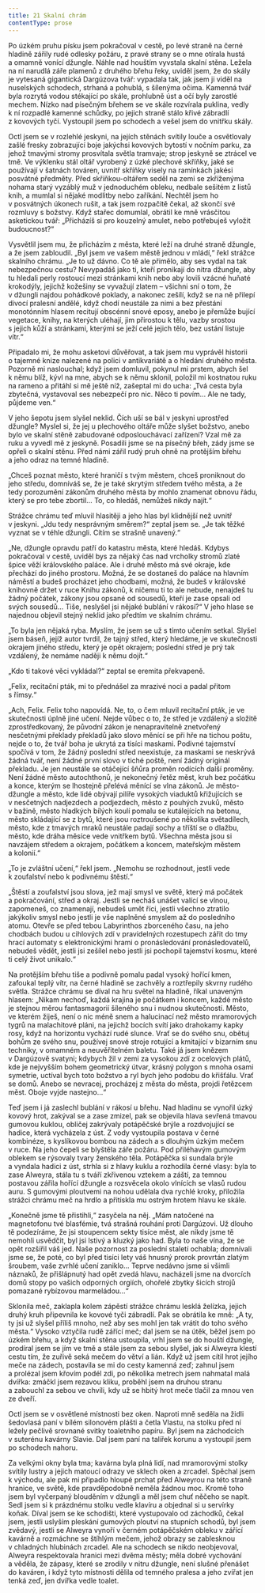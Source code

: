 ```yaml
---
title: 21 Skalní chrám
contentType: prose
---
```


<section>

Po úzkém pruhu písku jsem pokračoval v cestě, po levé straně na černé hladině zářily rudé odlesky požáru, z pravé strany se o mne otírala hustá a omamně vonící džungle. Náhle nad houštím vyvstala skalní stěna. Ležela na ní narudlá záře plamenů z druhého břehu řeky, uviděl jsem, že do skály je vytesaná gigantická Dargúzova tvář: vypadala tak, jak jsem ji viděl na nuselských schodech, strhaná a pohublá, s šílenýma očima. Kamenná tvář byla rozrytá vodou stékající po skále, prohlubně úst a očí byly zarostlé mechem. Nízko nad písečným břehem se ve skále rozvírala puklina, vedly k ní rozpadlé kamenné schůdky, po jejich straně stálo křivé zábradlí z kovových tyčí. Vystoupil jsem po schodech a vešel jsem do vnitřku skály.

Octl jsem se v rozlehlé jeskyni, na jejích stěnách svítily louče a osvětlovaly zašlé fresky zobrazující boje jakýchsi kovových bytostí v nočním parku, za jehož tmavými stromy prosvítala světla tramvaje; strop jeskyně se ztrácel ve tmě. Ve výklenku stál oltář vyrobený z úzké plechové skříňky, jaké se používají v šatnách továren, uvnitř skříňky visely na ramínkách jakési posvátné předměty. Před skříňkou-oltářem seděl na zemi se zkříženýma nohama starý vyzáblý muž v jednoduchém obleku, nedbale sešitém z listů knih, a mumlal si nějaké modlitby nebo zaříkání. Nechtěl jsem ho v posvátných úkonech rušit, a tak jsem rozpačitě čekal, až skončí své rozmluvy s božstvy. Když stařec domumlal, obrátil ke mně vrásčitou asketickou tvář: „Přicházíš si pro kouzelný amulet, nebo potřebuješ vyložit budoucnost?“

Vysvětlil jsem mu, že přicházím z města, které leží na druhé straně džungle, a že jsem zabloudil. „Byl jsem ve vašem městě jednou v mládí,“ řekl strážce skalního chrámu. „Je to už dávno. Co tě ale přimělo, aby ses vydal na tak nebezpečnou cestu? Nevypadáš jako ti, kteří pronikají do nitra džungle, aby tu hledali perly rostoucí mezi stránkami knih nebo aby lovili vzácné huňaté krokodýly, jejichž kožešiny se vyvažují zlatem – všichni sní o tom, že v džungli najdou pohádkové poklady, a nakonec zešílí, když se na ně přilepí divocí pralesní andělé, když chodí neustále za nimi a bez přestání monotónním hlasem recitují obscénní snové eposy, anebo je přemůže bující vegetace, knihy, na kterých uléhají, jim přirostou k tělu, vazby srostou s jejich kůží a stránkami, kterými se ježí celé jejich tělo, bez ustání listuje vítr.“

Připadalo mi, že mohu asketovi důvěřovat, a tak jsem mu vyprávěl historii o tajemné knize nalezené na polici v antikvariátě a o hledání druhého města. Pozorně mi naslouchal; když jsem domluvil, pokynul mi prstem, abych šel k němu blíž, kývl na mne, abych se k němu sklonil, položil mi kostnatou ruku na rameno a přitáhl si mě ještě níž, zašeptal mi do ucha: „Tvá cesta byla zbytečná, vystavoval ses nebezpečí pro nic. Něco ti povím… Ale ne tady, půjdeme ven.“

V jeho šepotu jsem slyšel neklid. Čích uší se bál v jeskyni uprostřed džungle? Myslel si, že jej u plechového oltáře může slyšet božstvo, anebo bylo ve skalní stěně zabudované odposlouchávací zařízení? Vzal mě za ruku a vyvedl mě z jeskyně. Posadili jsme se na písečný břeh, zády jsme se opřeli o skalní stěnu. Před námi zářil rudý pruh ohně na protějším břehu a jeho odraz na temné hladině.

„Chceš poznat město, které hraničí s tvým městem, chceš proniknout do jeho středu, domníváš se, že je také skrytým středem tvého města, a že tedy porozumění zákonům druhého města by mohlo znamenat obnovu řádu, který se pro tebe zbortil… To, co hledáš, nemůžeš nikdy najít.“

Strážce chrámu teď mluvil hlasitěji a jeho hlas byl klidnější než uvnitř v jeskyni. „Jdu tedy nesprávným směrem?“ zeptal jsem se. „Je tak těžké vyznat se v téhle džungli. Cítím se strašně unavený.“

„Ne, džungle opravdu patří do katastru města, které hledáš. Kdybys pokračoval v cestě, uviděl bys za nějaký čas nad vrcholky stromů zlaté špice věží královského paláce. Ale i druhé město má své okraje, kde přechází do jiného prostoru. Možná, že se dostaneš do paláce na hlavním náměstí a budeš procházet jeho chodbami, možná, že budeš v královské knihovně držet v ruce Knihu zákonů, k ničemu ti to ale nebude, nenajdeš tu žádný počátek, zákony jsou opsané od sousedů, kteří je zase opsali od svých sousedů… Tiše, neslyšel jsi nějaké bublání v rákosí?“ V jeho hlase se najednou objevil stejný neklid jako předtím ve skalním chrámu.

„To byla jen nějaká ryba. Myslím, že jsem se už s tímto učením setkal. Slyšel jsem báseň, jejíž autor tvrdil, že tajný střed, který hledáme, je ve skutečnosti okrajem jiného středu, který je opět okrajem; poslední střed je prý tak vzdálený, že nemáme naději k němu dojít.“

„Kdo ti takové věci vykládal?“ zeptal se eremita překvapeně.

„Felix, recitační pták, mi to přednášel za mrazivé noci a padal přitom s římsy.“

„Ach, Felix. Felix toho napovídá. Ne, to, o čem mluvil recitační pták, je ve skutečnosti úplně jiné učení. Nejde vůbec o to, že střed je vzdálený a složitě zprostředkovaný, že původní zákon je nenapravitelně znetvořený nesčetnými překlady překladů jako slovo měnící se při hře na tichou poštu, nejde o to, že tvář boha je ukrytá za tisíci maskami. Podivné tajemství spočívá v tom, že žádný poslední střed neexistuje, za maskami se neskrývá žádná tvář, není žádné první slovo v tiché poště, není žádný originál překladu. Je jen neustále se otáčející šňůra proměn rodících další proměny. Není žádné město autochthonů, je nekonečný řetěz měst, kruh bez počátku a konce, kterým se lhostejně přelévá měnící se vlna zákonů. Je město-džungle a město, kde lidé obývají pilíře vysokých viaduktů křižujících se v nesčetných nadjezdech a podjezdech, město z pouhých zvuků, město v bažině, město hladkých bílých koulí pomalu se kutálejících na betonu, město skládající se z bytů, které jsou roztroušené po několika světadílech, město, kde z tmavých mraků neustále padají sochy a tříští se o dlažbu, město, kde dráha měsíce vede vnitřkem bytů. Všechna města jsou si navzájem středem a okrajem, počátkem a koncem, mateřským městem a kolonií.“

„To je zvláštní učení,“ řekl jsem. „Nemohu se rozhodnout, jestli vede k zoufalství nebo k podivnému štěstí.“

„Štěstí a zoufalství jsou slova, jež mají smysl ve světě, který má počátek a pokračování, střed a okraj. Jestli se necháš unášet valící se vlnou, zapomeneš, co znamenají, nebudeš umět říci, jestli všechno ztratilo jakýkoliv smysl nebo jestli je vše naplněné smyslem až do posledního atomu. Otevře se před tebou Labyrinthos zborceného času, na jeho chodbách budou u cihlových zdí v pravidelných rozestupech zářit do tmy hrací automaty s elektronickými hrami o pronásledování pronásledovatelů, nebudeš vědět, jestli jsi zešílel nebo jestli jsi pochopil tajemství kosmu, které ti celý život unikalo.“

Na protějším břehu tiše a podivně pomalu padal vysoký hořící kmen, zafoukal teplý vítr, na černé hladině se zachvěly a roztřepily skvrny rudého světla. Strážce chrámu se díval na hru světel na hladině, říkal unaveným hlasem: „Nikam nechoď, každá krajina je počátkem i koncem, každé město je stejnou měrou fantasmagorií šíleného snu i nudnou skutečností. Město, ve kterém žiješ, není o nic méně snem a halucinací než město mramorových tygrů na malachitové pláni, na jejichž bocích svítí jako drahokamy kapky rosy, když na horizontu vychází rudé slunce. Vrať se do svého snu, obětuj bohům ze svého snu, používej snové stroje rotující a kmitající v bizarním snu techniky, v omamném a neuvěřitelném baletu. Také já jsem knězem v Dargúzově svatyni; kdybych žil v zemi za vysokou zdí z ocelových plátů, kde je nejvyšším bohem geometrický útvar, krásný polygon s mnoha osami symetrie, uctíval bych toto božstvo a ryl bych jeho podobu do křišťálu. Vrať se domů. Anebo se nevracej, procházej z města do města, projdi řetězcem měst. Oboje vyjde nastejno…“

Teď jsem i já zaslechl bublání v rákosí u břehu. Nad hladinu se vynořil úzký kovový hrot, zakýval se a zase zmizel, pak se objevila hlava sevřená tmavou gumovou kuklou, obličej zakrývaly potápěčské brýle a rozdvojující se hadice, která vycházela z úst. Z vody vystoupila postava v černé kombinéze, s kyslíkovou bombou na zádech a s dlouhým úzkým mečem v ruce. Na jeho čepeli se blyštěla záře požáru. Pod přiléhavým gumovým oblekem se rýsovaly tvary ženského těla. Potápěčka si sundala brýle a vyndala hadici z úst, strhla si z hlavy kuklu a rozhodila černé vlasy: byla to zase Alweyra, stála tu s tváří zkřivenou vztekem a záští, za temnou postavou zářila hořící džungle a rozsvěcela okolo vlnících se vlasů rudou auru. S gumovými ploutvemi na nohou udělala dva rychlé kroky, přiložila strážci chrámu meč na hrdlo a přitiskla mu ostrým hrotem hlavu ke skále.

„Konečně jsme tě přistihli,“ zasyčela na něj. „Mám natočené na magnetofonu tvé blasfémie, tvá strašná rouhání proti Dargúzovi. Už dlouho tě podezíráme, že jsi stoupencem sekty tisíce měst, ale nikdy jsme tě nemohli usvědčit, byl jsi lstivý a kluzký jako had. Byla to naše vina, že se opět rozšířil váš jed. Naše pozornost za poslední staletí ochabla; domnívali jsme se, že poté, co byl před tisíci lety váš hnusný prorok provrtán zlatým šroubem, vaše zvrhlé učení zaniklo… Teprve nedávno jsme si všimli náznaků, že přišlápnutý had opět zvedá hlavu, nacházeli jsme na dvorcích domů stopy po vašich odporných orgiích, ohořelé zbytky šicích strojů pomazané rybízovou marmeládou…“

Sklonila meč, zaklapla kolem zápěstí strážce chrámu lesklá želízka, jejich druhý kruh připevnila ke kovové tyči zábradlí. Pak se obrátila ke mně: „A ty, ty jsi už slyšel příliš mnoho, než aby ses mohl jen tak vrátit do toho svého města.“ Vysoko vztyčila rudě zářící meč; dal jsem se na útěk, běžel jsem po úzkém břehu, a když skalní stěna ustoupila, vrhl jsem se do houští džungle, prodíral jsem se jím ve tmě a stále jsem za sebou slyšel, jak si Alweyra klestí cestu tím, že zuřivě seká mečem do větví a lián. Když už jsem cítil hrot jejího meče na zádech, postavila se mi do cesty kamenná zeď; zahnul jsem a prolézal jsem křovím podél zdi, po několika metrech jsem nahmatal malá dvířka: zmáčkl jsem rezavou kliku, proběhl jsem na druhou stranu a zabouchl za sebou ve chvíli, kdy už se hbitý hrot meče tlačil za mnou ven ze dveří.

Octl jsem se v osvětlené místnosti bez oken. Naproti mně seděla na židli šedovlasá paní v bílém silonovém plášti a četla Vlastu, na stolku před ní ležely pečlivě srovnané svitky toaletního papíru. Byl jsem na záchodcích v suterénu kavárny Slavie. Dal jsem paní na talířek korunu a vystoupil jsem po schodech nahoru.

Za velkými okny byla tma; kavárna byla plná lidí, nad mramorovými stolky svítily lustry a jejich matoucí odrazy ve sklech oken a zrcadel. Spěchal jsem k východu, ale pak mi připadlo hloupé prchat před Alweyrou na této straně hranice, ve světě, kde pravděpodobně neměla žádnou moc. Kromě toho jsem byl vyčerpaný blouděním v džungli a měl jsem chuť něčeho se napít. Sedl jsem si k prázdnému stolku vedle klavíru a objednal si u servírky koňak. Díval jsem se ke schodišti, které vystupovalo od záchodků, čekal jsem, jestli uslyším pleskání gumových ploutví na stupních schodů, byl jsem zvědavý, jestli se Alweyra vynoří v černém potápěčském obleku v zářící kavárně a rozmáchne se štíhlým mečem, jehož obrazy se zablesknou v chladných hlubinách zrcadel. Ale na schodech se nikdo neobjevoval, Alweyra respektovala hranici mezi dvěma městy; měla dobré vychování a věděla, že zápasy, které se zrodily v nitru džungle, není slušné přenášet do kaváren, i když tyto místnosti dělila od temného pralesa a jeho zvířat jen tenká zeď, jen dvířka vedle toalet.

</section>
